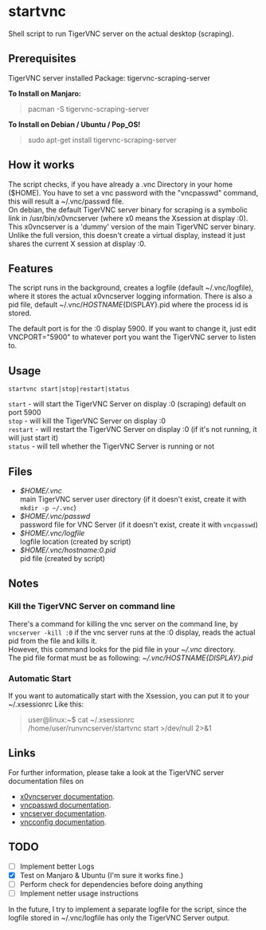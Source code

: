 # startvnc
Shell script to run TigerVNC server on the actual desktop (scraping).

## Prerequisites
TigerVNC server installed 
Package: tigervnc-scraping-server

**To Install on Manjaro:**
> pacman -S tigervnc-scraping-server

**To Install on Debian / Ubuntu / Pop_OS!**
> sudo apt-get install tigervnc-scraping-server

## How it works
The script checks, if you have already a .vnc Directory in your home ($HOME). You have to set a vnc password with the "vncpasswd" command, this will result a ~/.vnc/passwd file.  
On debian, the default TigerVNC server binary for scraping is a symbolic link in /usr/bin/x0vncserver (where x0 means the Xsession at display :0). This x0vncserver is a 'dummy' version of the main TigerVNC server binary. Unlike the full version, this doesn't create a virtual display, instead it just shares the current X session at display :0.

## Features
The script runs in the background, creates a logfile (default ~/.vnc/logfile), where it stores the actual x0vncserver logging information. There is also a pid file, default ~/.vnc/${HOSTNAME}${DISPLAY}.pid where the process id is stored.

The default port is for the :0 display 5900. If you want to change it, just edit VNCPORT="5900" to whatever port you want the TigerVNC server to listen to.


## Usage
`startvnc start|stop|restart|status`  

`start` - will start the TigerVNC Server on display :0 (scraping) default on port 5900  
`stop` - will kill the TigerVNC Server on display :0  
`restart` - will restart the TigerVNC Server on display :0 (if it's not running, it will just start it)  
`status` - will tell whether the TigerVNC Server is running or not

## Files
* *$HOME/.vnc*  
main TigerVNC server user directory (if it doesn't exist, create it with `mkdir -p ~/.vnc`)
* *$HOME/.vnc/passwd*  
password file for VNC Server (if it doesn't exist, create it with `vncpasswd`)
* *$HOME/.vnc/logfile*  
logfile location (created by script)
* *$HOME/.vnc/hostname:0.pid*  
pid file (created by script)

## Notes

### Kill the TigerVNC Server on command line
There's a command for killing the vnc server on the command line, by `vncserver -kill :0` if the vnc server runs at the :0 display, reads the actual pid from the file and kills it.  
However, this command looks for the pid file in your *~/.vnc* directory.  
The pid file format must be as following: *~/.vnc/${HOSTNAME}${DISPLAY}.pid*  

### Automatic Start
If you want to automatically start with the Xsession, you can put it to your ~/.xsessionrc
Like this:

> user@linux:~$ cat ~/.xsessionrc  
> /home/user/runvncserver/startvnc start >/dev/null 2>&1

## Links
For further information, please take a look at the TigerVNC server documentation files on
- [x0vncserver documentation](https://tigervnc.org/doc/x0vncserver.html).
- [vncpasswd documentation](https://tigervnc.org/doc/vncpasswd.html).
- [vncserver documentation](https://tigervnc.org/doc/vncserver.html).
- [vncconfig documentation](https://tigervnc.org/doc/vncconfig.html).

## TODO
- [ ] Implement better Logs
- [X] Test on Manjaro & Ubuntu (I'm sure it works fine.)
- [ ] Perform check for dependencies before doing anything
- [ ] Implement netter usage instructions

In the future, I try to implement a separate logfile for the script, since the logfile stored in ~/.vnc/logfile has only the TigerVNC Server output.
